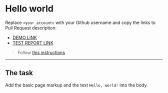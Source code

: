 # Hello world
Replace `<your_account>` with your Github username and copy the links to Pull Request description:
- [DEMO LINK](https://MalukhaD.github.io/layout_hello-world/)
- [TEST REPORT LINK](https://MalukhaD.github.io/layout_hello-world/report/html_report/)

> Follow [this instructions](https://mate-academy.github.io/layout_task-guideline/#how-to-solve-the-layout-tasks-on-github)
___

## The task
Add the basic page markup and the text `Hello, world!` into the body.

